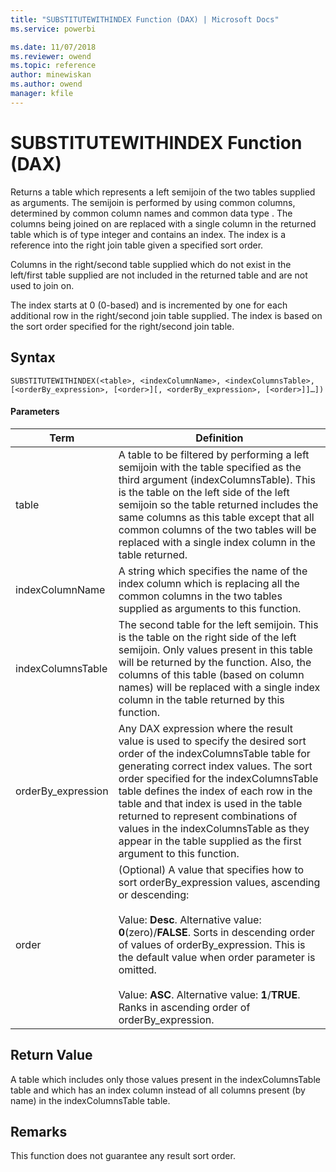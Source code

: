 ```yaml
---
title: "SUBSTITUTEWITHINDEX Function (DAX) | Microsoft Docs"
ms.service: powerbi 

ms.date: 11/07/2018
ms.reviewer: owend
ms.topic: reference
author: minewiskan
ms.author: owend
manager: kfile
---
```

# SUBSTITUTEWITHINDEX Function (DAX)
  
Returns a table which represents a left semijoin of the two tables supplied as arguments. The semijoin is performed by using common columns, determined by common column names and common data type . The columns being joined on are replaced with a single column in the returned table which is of type integer and contains an index. The index is a reference into the right join table given a specified sort order.  
  
Columns in the right/second table supplied which do not exist in the left/first table supplied are not included in the returned table and are not used to join on.  
  
The index starts at 0 (0-based) and is incremented by one for each additional row in the right/second join table supplied. The index is based on the sort order specified for the right/second join table.  
  
## Syntax  
  
```dax
SUBSTITUTEWITHINDEX(<table>, <indexColumnName>, <indexColumnsTable>, [<orderBy_expression>, [<order>][, <orderBy_expression>, [<order>]]…])  
```
  
#### Parameters  
  
|Term|Definition|  
|--------|--------------|  
|table|A table to be filtered by performing a left semijoin with the table specified as the third argument (indexColumnsTable). This is the table on the left side of the left semijoin so the table returned includes the same columns as this table except that all common columns of the two tables will be replaced with a single index column in the table returned.|  
|indexColumnName|A string which specifies the name of the index column which is replacing all the common columns in the two tables supplied as arguments to this function.|  
|indexColumnsTable|The second table for the left semijoin. This is the table on the right side of the left semijoin. Only values present in this table will be returned by the function. Also, the columns of this table (based on column names) will be replaced with a single index column in the table returned by this function.|  
|orderBy_expression|Any DAX expression where the result value is used to specify the desired sort order of the indexColumnsTable table for generating correct index values. The sort order specified for the indexColumnsTable table defines the index of each row in the table and that index is used in the table returned to represent combinations of values in the indexColumnsTable as they appear in the table supplied as the first argument to this function.|  
|order|(Optional) A value that specifies how to sort orderBy_expression values, ascending or descending:<br /><br />Value: **Desc**. Alternative value:  **0**(zero)/**FALSE**. Sorts in descending order of values of orderBy_expression. This is the default value when order parameter is omitted.<br /><br />Value: **ASC**. Alternative value:  **1**/**TRUE**. Ranks in ascending order of orderBy_expression.|  
  
## Return Value  
A table which includes only those values present in the indexColumnsTable table and which has an index column instead of all columns present (by name) in the indexColumnsTable table.  
  
## Remarks  
This function does not guarantee any result sort order.  
  
